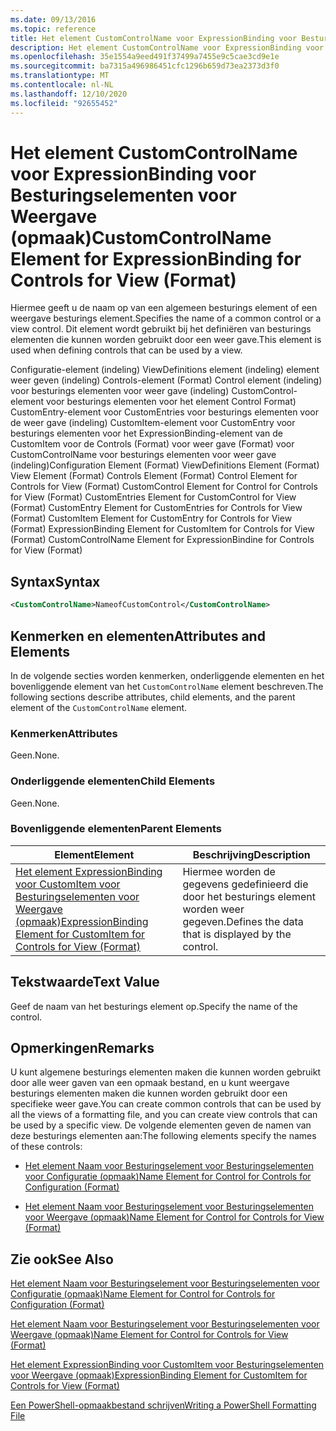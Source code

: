 ```yaml
---
ms.date: 09/13/2016
ms.topic: reference
title: Het element CustomControlName voor ExpressionBinding voor Besturingselementen voor Weergave (opmaak)
description: Het element CustomControlName voor ExpressionBinding voor Besturingselementen voor Weergave (opmaak)
ms.openlocfilehash: 35e1554a9eed491f37499a7455e9c5cae3cd9e1e
ms.sourcegitcommit: ba7315a496986451cfc1296b659d73ea2373d3f0
ms.translationtype: MT
ms.contentlocale: nl-NL
ms.lasthandoff: 12/10/2020
ms.locfileid: "92655452"
---
```

# <a name="customcontrolname-element-for-expressionbinding-for-controls-for-view-format"></a><span data-ttu-id="08662-103">Het element CustomControlName voor ExpressionBinding voor Besturingselementen voor Weergave (opmaak)</span><span class="sxs-lookup"><span data-stu-id="08662-103">CustomControlName Element for ExpressionBinding for Controls for View (Format)</span></span>

<span data-ttu-id="08662-104">Hiermee geeft u de naam op van een algemeen besturings element of een weergave besturings element.</span><span class="sxs-lookup"><span data-stu-id="08662-104">Specifies the name of a common control or a view control.</span></span> <span data-ttu-id="08662-105">Dit element wordt gebruikt bij het definiëren van besturings elementen die kunnen worden gebruikt door een weer gave.</span><span class="sxs-lookup"><span data-stu-id="08662-105">This element is used when defining controls that can be used by a view.</span></span>

<span data-ttu-id="08662-106">Configuratie-element (indeling) ViewDefinitions element (indeling) element weer geven (indeling) Controls-element (Format) Control element (indeling) voor besturings elementen voor weer gave (indeling) CustomControl-element voor besturings elementen voor het element Control Format) CustomEntry-element voor CustomEntries voor besturings elementen voor de weer gave (indeling) CustomItem-element voor CustomEntry voor besturings elementen voor het ExpressionBinding-element van de CustomItem voor de Controls (Format) voor weer gave (Format) voor CustomControlName voor besturings elementen voor weer gave (indeling)</span><span class="sxs-lookup"><span data-stu-id="08662-106">Configuration Element (Format) ViewDefinitions Element (Format) View Element (Format) Controls Element (Format) Control Element for Controls for View (Format) CustomControl Element for Control for Controls for View (Format) CustomEntries Element for CustomControl for View (Format) CustomEntry Element for CustomEntries for Controls for View (Format) CustomItem Element for CustomEntry for Controls for View (Format) ExpressionBinding Element for CustomItem for Controls for View (Format) CustomControlName Element for ExpressionBindine for Controls for View (Format)</span></span>

## <a name="syntax"></a><span data-ttu-id="08662-107">Syntax</span><span class="sxs-lookup"><span data-stu-id="08662-107">Syntax</span></span>

```xml
<CustomControlName>NameofCustomControl</CustomControlName>
```

## <a name="attributes-and-elements"></a><span data-ttu-id="08662-108">Kenmerken en elementen</span><span class="sxs-lookup"><span data-stu-id="08662-108">Attributes and Elements</span></span>

<span data-ttu-id="08662-109">In de volgende secties worden kenmerken, onderliggende elementen en het bovenliggende element van het `CustomControlName` element beschreven.</span><span class="sxs-lookup"><span data-stu-id="08662-109">The following sections describe attributes, child elements, and the parent element of the `CustomControlName` element.</span></span>

### <a name="attributes"></a><span data-ttu-id="08662-110">Kenmerken</span><span class="sxs-lookup"><span data-stu-id="08662-110">Attributes</span></span>

<span data-ttu-id="08662-111">Geen.</span><span class="sxs-lookup"><span data-stu-id="08662-111">None.</span></span>

### <a name="child-elements"></a><span data-ttu-id="08662-112">Onderliggende elementen</span><span class="sxs-lookup"><span data-stu-id="08662-112">Child Elements</span></span>

<span data-ttu-id="08662-113">Geen.</span><span class="sxs-lookup"><span data-stu-id="08662-113">None.</span></span>

### <a name="parent-elements"></a><span data-ttu-id="08662-114">Bovenliggende elementen</span><span class="sxs-lookup"><span data-stu-id="08662-114">Parent Elements</span></span>

|<span data-ttu-id="08662-115">Element</span><span class="sxs-lookup"><span data-stu-id="08662-115">Element</span></span>|<span data-ttu-id="08662-116">Beschrijving</span><span class="sxs-lookup"><span data-stu-id="08662-116">Description</span></span>|
|-------------|-----------------|
|[<span data-ttu-id="08662-117">Het element ExpressionBinding voor CustomItem voor Besturingselementen voor Weergave (opmaak)</span><span class="sxs-lookup"><span data-stu-id="08662-117">ExpressionBinding Element for CustomItem for Controls for View (Format)</span></span>](./expressionbinding-element-for-customitem-for-controls-for-view-format.md)|<span data-ttu-id="08662-118">Hiermee worden de gegevens gedefinieerd die door het besturings element worden weer gegeven.</span><span class="sxs-lookup"><span data-stu-id="08662-118">Defines the data that is displayed by the control.</span></span>|

## <a name="text-value"></a><span data-ttu-id="08662-119">Tekstwaarde</span><span class="sxs-lookup"><span data-stu-id="08662-119">Text Value</span></span>

<span data-ttu-id="08662-120">Geef de naam van het besturings element op.</span><span class="sxs-lookup"><span data-stu-id="08662-120">Specify the name of the control.</span></span>

## <a name="remarks"></a><span data-ttu-id="08662-121">Opmerkingen</span><span class="sxs-lookup"><span data-stu-id="08662-121">Remarks</span></span>

<span data-ttu-id="08662-122">U kunt algemene besturings elementen maken die kunnen worden gebruikt door alle weer gaven van een opmaak bestand, en u kunt weergave besturings elementen maken die kunnen worden gebruikt door een specifieke weer gave.</span><span class="sxs-lookup"><span data-stu-id="08662-122">You can create common controls that can be used by all the views of a formatting file, and you can create view controls that can be used by a specific view.</span></span> <span data-ttu-id="08662-123">De volgende elementen geven de namen van deze besturings elementen aan:</span><span class="sxs-lookup"><span data-stu-id="08662-123">The following elements specify the names of these controls:</span></span>

- [<span data-ttu-id="08662-124">Het element Naam voor Besturingselement voor Besturingselementen voor Configuratie (opmaak)</span><span class="sxs-lookup"><span data-stu-id="08662-124">Name Element for Control for Controls for Configuration (Format)</span></span>](./name-element-for-control-for-controls-for-configuration-format.md)

- [<span data-ttu-id="08662-125">Het element Naam voor Besturingselement voor Besturingselementen voor Weergave (opmaak)</span><span class="sxs-lookup"><span data-stu-id="08662-125">Name Element for Control for Controls for View (Format)</span></span>](./name-element-for-control-for-controls-for-view-format.md)

## <a name="see-also"></a><span data-ttu-id="08662-126">Zie ook</span><span class="sxs-lookup"><span data-stu-id="08662-126">See Also</span></span>

[<span data-ttu-id="08662-127">Het element Naam voor Besturingselement voor Besturingselementen voor Configuratie (opmaak)</span><span class="sxs-lookup"><span data-stu-id="08662-127">Name Element for Control for Controls for Configuration (Format)</span></span>](./name-element-for-control-for-controls-for-configuration-format.md)

[<span data-ttu-id="08662-128">Het element Naam voor Besturingselement voor Besturingselementen voor Weergave (opmaak)</span><span class="sxs-lookup"><span data-stu-id="08662-128">Name Element for Control for Controls for View (Format)</span></span>](./name-element-for-control-for-controls-for-view-format.md)

[<span data-ttu-id="08662-129">Het element ExpressionBinding voor CustomItem voor Besturingselementen voor Weergave (opmaak)</span><span class="sxs-lookup"><span data-stu-id="08662-129">ExpressionBinding Element for CustomItem for Controls for View (Format)</span></span>](./expressionbinding-element-for-customitem-for-controls-for-view-format.md)

[<span data-ttu-id="08662-130">Een PowerShell-opmaakbestand schrijven</span><span class="sxs-lookup"><span data-stu-id="08662-130">Writing a PowerShell Formatting File</span></span>](./writing-a-powershell-formatting-file.md)
